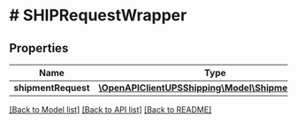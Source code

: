 # # SHIPRequestWrapper

## Properties

Name | Type | Description | Notes
------------ | ------------- | ------------- | -------------
**shipmentRequest** | [**\OpenAPIClientUPSShipping\Model\ShipmentRequest**](ShipmentRequest.md) |  |

[[Back to Model list]](../../README.md#models) [[Back to API list]](../../README.md#endpoints) [[Back to README]](../../README.md)

